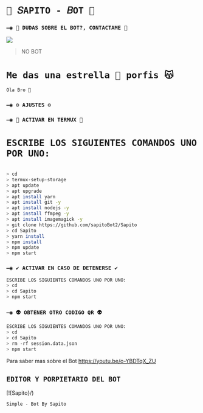 # `💫 𝑆APITO - 𝐵OT 💫`

### `—◉ 👑 DUDAS SOBRE EL BOT?, CONTACTAME 👑`
<a href="http://wa.me/595983186566?text=Hola bro vengo de github" target="blank"><img src="https://img.shields.io/badge/Sapito-25D366?style=for-the-badge&logo=whatsapp&logoColor=white" /></a>
> NO BOT

# `Me das una estrella 🌟 porfis 😽`

```bash
Ola Bro 👋

```

### `—◉ ⚙️ AJUSTES ⚙️`

### `—◉ 👾 ACTIVAR EN TERMUX 👾`
# `ESCRIBE LOS SIGUIENTES COMANDOS UNO POR UNO:`
```bash

> cd
> termux-setup-storage
> apt update 
> apt upgrade 
> apt install yarn 
> apt install git -y
> apt install nodejs -y
> apt install ffmpeg -y
> apt install imagemagick -y
> git clone https://github.com/sapitoBot2/Sapito
> cd Sapito
> yarn install
> npm install
> npm update
> npm start
```

### `—◉ ✔️ ACTIVAR EN CASO DE DETENERSE ✔️`
```bash
ESCRIBE LOS SIGUIENTES COMANDOS UNO POR UNO:
> cd 
> cd Sapito
> npm start
```

### `—◉ 👽 OBTENER OTRO CODIGO QR 👽`
```bash
ESCRIBE LOS SIGUIENTES COMANDOS UNO POR UNO:
> cd 
> cd Sapito
> rm -rf session.data.json
> npm start
```

Para saber mas sobre el Bot
https://youtu.be/o-YBDTqX_ZU



## `EDITOR Y PORPIETARIO DEL BOT` 
[![Sapito}/) 

`Simple - Bot By Sapito`
